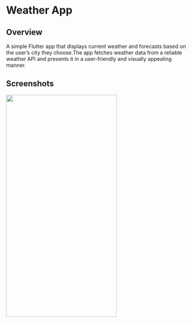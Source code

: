 
# Weather App



## Overview 
A simple Flutter app that displays current weather and forecasts based on the user’s city they choose.The app fetches weather data from a reliable weather API and presents it in a user-friendly and visually appealing manner.

## Screenshots

<img src="https://github.com/UjasBhatt10/Weather_App/assets/114408820/45c2900a-a123-416d-b3b7-bbd538fc1c76" width=300 height=600/> 


